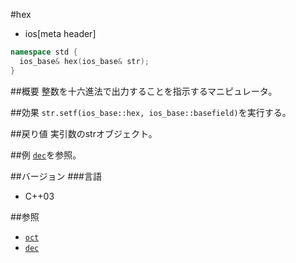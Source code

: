 #hex
* ios[meta header]

```cpp
namespace std {
  ios_base& hex(ios_base& str);
}
```

##概要
整数を十六進法で出力することを指示するマニピュレータ。

##効果
`str.setf(ios_base::hex, ios_base::basefield)`を実行する。

##戻り値
実引数のstrオブジェクト。

##例
[`dec`](./dec.md)を参照。

##バージョン
###言語
- C++03

##参照
- [`oct`](./oct.md)
- [`dec`](./dec.md)
